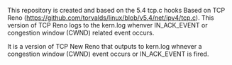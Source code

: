 This repository is created and based on the 5.4 tcp.c hooks
Based on TCP Reno (https://github.com/torvalds/linux/blob/v5.4/net/ipv4/tcp.c). This version of TCP Reno logs to the kern.log whenver IN_ACK_EVENT or congestion window (CWND) related event occurs. 

It is a version of TCP New Reno that outputs to kern.log whnever a congestion window (CWND) event occurs or IN_ACK_EVENT is fired.

